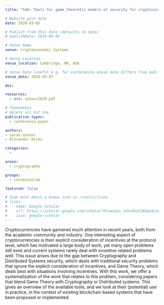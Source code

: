 ```yaml
---
title: "SoK: Tools for game theoretic models of security for cryptocurrencies"

# Website post date
date: 2020-03-03

# Publish from this date (defaults to date)
# publishDate: 2019-09-03

# Venue Name
venue: Cryptoeconomic Systems

# Venue Location
venue_location: Cambridge, MA, USA

# Venue Date (useful e.g. for conferences whose date differs from pub; defaults to date)
venue_date: 2020-03-07

doi:

resources:
  - src: azouvi2020.pdf

# Taxonomies
# delete all but one
publication_types:
  - conference-paper

authors:
- sarah-azouvi
- Alexander Hicks

categories:
  -

areas:
  - cryptography

groups:
  - consensuslab

featured: false

# Icon must match a known icon in /static/icons
# links:
#  - name: Google Scholar
#    url: https://scholar.google.com/scholar?hl=en&as_sdt=0%2C38&q=bing&btnG=
#    icon: google-scholar
---
```


Cryptocurrencies have garnered much attention in recent years, both from the academic community and industry. One interesting aspect of cryptocurrencies is their explicit consideration of incentives at the protocol level, which has motivated a large body of work, yet many open problems still exist and current systems rarely deal with incentive related problems well. This issue arises due to the gap between Cryptography and Distributed Systems security, which deals with traditional security problems that ignore the explicit consideration of incentives, and Game Theory, which deals best with situations involving incentives. With this work, we offer a systematization of the work that relates to this problem, considering papers that blend Game Theory with Cryptography or Distributed systems. This gives an overview of the available tools, and we look at their (potential) use in practice, in the context of existing blockchain based systems that have been proposed or implemented.
